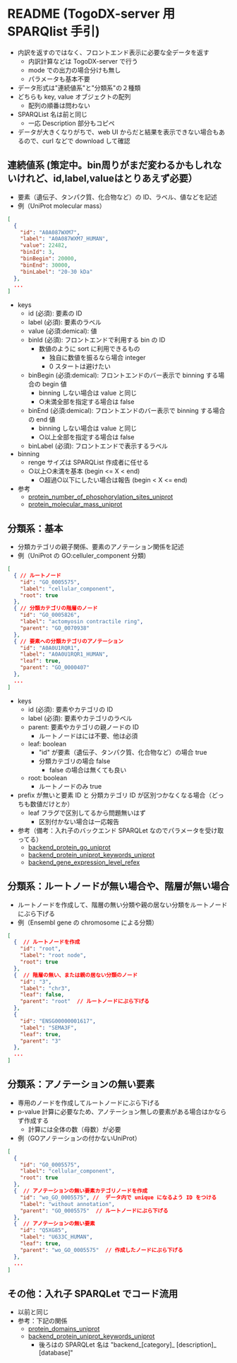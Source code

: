 # README (TogoDX-server 用 SPARQlist 手引)

- 内訳を返すのではなく、フロントエンド表示に必要な全データを返す
  - 内訳計算などは TogoDX-server で行う
  - mode での出力の場合分けも無し
  - パラメータも基本不要
- データ形式は"連続値系"と"分類系"の２種類
- どちらも key, value オブジェクトの配列
  - 配列の順番は問わない
- SPARQList 名は前と同じ
  - 一応 Description 部分もコピペ
- データが大きくなりがちで、web UI からだと結果を表示できない場合もあるので、curl などで download して確認

## 連続値系 (策定中。bin周りがまだ変わるかもしれないけれど、id,label,valueはとりあえず必要）
- 要素（遺伝子、タンパク質、化合物など）の ID、ラベル、値などを記述
- 例（UniProt molecular mass）
```json
[
  {
    "id": "A0A087WXM7",
    "label": "A0A087WXM7_HUMAN",
    "value": 22482,
    "binId": 3,
    "binBegin": 20000,
    "binEnd": 30000,
    "binLabel": "20-30 kDa"
  },
  ...
]
```
- keys
  - id (必須): 要素の ID
  - label (必須): 要素のラベル
  - value (必須:demical): 値
  - binId (必須): フロントエンドで利用する bin の ID
    - 数値のように sort に利用できるもの
      - 独自に数値を振るなら場合 integer
      - 0 スタートは避けたい
  - binBegin (必須:demical): フロントエンドのバー表示で binning する場合の begin 値
    - binning しない場合は value と同じ
    - ○未満全部を指定する場合は false
  - binEnd (必須:demical): フロントエンドのバー表示で binning する場合の end 値
    - binning しない場合は value と同じ
    - ○以上全部を指定する場合は false
  - binLabel (必須): フロントエンドで表示するラベル
- binning
  - renge サイズは SPARQList 作成者に任せる
  - ○以上○未満を基本 (begin <= X < end)
    - ○超過○以下にしたい場合は報告 (begin < X <= end)
- 参考
  - <a href="./protein_number_of_phosphorylation_sites_uniprot">protein_number_of_phosphorylation_sites_uniprot</a>
  - <a href="./protein_molecular_mass_uniprot">protein_molecular_mass_uniprot</a>

## 分類系：基本
- 分類カテゴリの親子関係、要素のアノテーション関係を記述
- 例（UniProt の GO:celluler_component 分類)
```json
[
  { // ルートノード
    "id": "GO_0005575",
    "label": "cellular_component",
    "root": true
  },
  { // 分類カテゴリの階層のノード
    "id": "GO_0005826",
    "label": "actomyosin contractile ring",
    "parent": "GO_0070938"
  },
  { // 要素への分類カテゴリのアノテーション
    "id": "A0A0U1RQR1",
    "label": "A0A0U1RQR1_HUMAN",
    "leaf": true,
    "parent": "GO_0000407"
  },
  ...
]
```
- keys
  - id (必須): 要素やカテゴリの ID
  - label (必須): 要素やカテゴリのラベル 
  - parent: 要素やカテゴリの親ノードの ID
    - ルートノードはには不要、他は必須
  - leaf: boolean
    - "id" が要素（遺伝子、タンパク質、化合物など）の場合 true
    - 分類カテゴリの場合 false
      - false の場合は無くても良い
  - root: boolean
    - ルートノードのみ true
- prefix が無いと要素 ID と 分類カテゴリ ID が区別つかなくなる場合（どっちも数値だけとか）
  - leaf フラグで区別してるから問題無いはず
    - 区別付かない場合は一応報告
- 参考（備考：入れ子のバックエンド SPARQLet なのでパラメータを受け取ってる）
  - <a href="./backend_protein_go_uniprot">backend_protein_go_uniprot</a>
  - <a href="./backend_protein_uniprot_keywords_uniprot">backend_protein_uniprot_keywords_uniprot</a>
  - <a href="./backend_gene_expression_level_refex">backend_gene_expression_level_refex</a>

## 分類系：ルートノードが無い場合や、階層が無い場合
- ルートノードを作成して、階層の無い分類や親の居ない分類をルートノードにぶら下げる
- 例（Ensembl gene の chromosome による分類）
```json
[
  {  // ルートノードを作成
    "id": "root",
    "label": "root node",
    "root": true
  },
  {  // 階層の無い、または親の居ない分類のノード
    "id": "3",
    "label": "chr3",
    "leaf": false,
    "parent": "root"  // ルートノードにぶら下げる
  },
  {
    "id": "ENSG00000001617",
    "label": "SEMA3F",
    "leaf": true,
    "parent": "3"
  },
  ...  
]
```

## 分類系：アノテーションの無い要素
- 専用のノードを作成してルートノードにぶら下げる
- p-value 計算に必要なため、アノテーション無しの要素がある場合はかならず作成する
  - 計算には全体の数（母数）が必要
- 例（GOアノテーションの付かないUniProt）
```json
[
  {
    "id": "GO_0005575",
    "label": "cellular_component",
    "root": true
  },
  {  // アノテーションの無い要素カテゴリノードを作成
    "id": "wo_GO_0005575", //  データ内で unique になるよう ID をつける
    "label": "without annotation",
    "parent": "GO_0005575"  // ルートノードにぶら下げる
  },
  {  // アノテーションの無い要素
    "id": "Q5XG85",
    "label": "U633C_HUMAN",
    "leaf": true,
    "parent": "wo_GO_0005575"  // 作成したノードにぶら下げる
  },
  ...  
]
```

## その他：入れ子 SPARQLet でコード流用
- 以前と同じ
- 参考：下記の関係
  - <a href="./protein_domains_uniprot">protein_domains_uniprot</a>
  - <a href="./backend_protein_uniprot_keywords_uniprot">backend_protein_uniprot_keywords_uniprot</a>
    - 後ろはの SPARQLet 名は "backend_[category]_ [description]_ [database]"